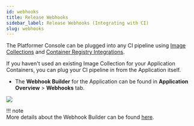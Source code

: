 ```yaml
---
id: webhooks
title: Release Webhooks
sidebar_label: Release Webhooks (Integrating with CI)
slug: webhooks
---
```


The Platformer Console can be plugged into any CI pipeline using [Image Collections](/05-integrations/image-collections) and [Container Registry Integrations](/05-integrations/container-registry-integration).

If you haven't used an existing Image Collection for your Application Containers, you can plug your CI pipeline in from the Application itself.

- The **Webhook Builder** for the Application can be found in **Application Overview** > **Webhooks** tab.

![](/assets/images//docs/apps-webhook-builder.png)

!!! note    
    More details about the Webhook Builder can be found [here](/05-integrations/image-collections#webhooks).